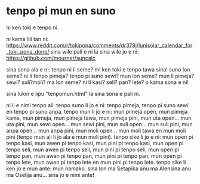 # tenpo pi mun en suno
ni ken toki e tenpo ni.

ni kama lili tan ni: https://www.reddit.com/r/tokipona/comments/dr378j/lunisolar_calendar_for_toki_pona_done/
sina wile pali e ni la sina wile jo e ni: https://github.com/mourner/suncalc

sina sona ala e ni: tenpo ni li seme? mi ken toki e tenpo tawa sina!
suno lon seme? ni li tenpo pimeja? tenpo pi suno sewi?
mun lon seme? mun li pimeja? sewi? suli?moli?
ma lon seme? ni li kasi? seli? pan? lete?
o kama sona e ni!

sina lukin e lipu "tenpomun.html" la sina sona e pali ni.

ni li e nimi tenpo ali:
  tenpo suno li jo e ni: tenpo pimeja, tenpo pi suno sewi en tenpo pi suno anpa.
  tenpo mun li jo e ni: mun pimeja open, mun pimeja kama, mun pimeja, mun pimeja tawa, mun pimeja pini, mun uta open... mun uta pini, mun sewi open... mun sewi pini, mun suli open... mun suli pini, mun anpa open... mun anpa pini, mun moli open... mun moli tawa en mun moli pini (tenpo mun ali li jo ala e mun moli pini).
  tenpo sike li jo e ni: mun open pi tenpo kasi, mun awen pi tenpo kasi, mun pini pi tenpo kasi, mun open pi tenpo seli, mun awen pi tenpo seli, mun pini pi tenpo seli, mun open pi tenpo pan, mun awen pi tenpo pan, mun pini pi tenpo pan, mun open pi tenpo lete, mun awen pi tenpo lete en mun pini pi tenpo lete. tenpo sike li ken jo e mun ante: mun namako. sina lon ma Setapika anu ma Alensina anu ma Oselija anu... sina jo e nimi ante!
